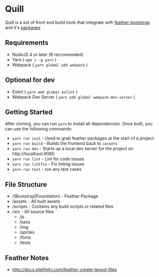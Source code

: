 # Quill

Quill is a set of front end build tools that integrate with [feather-bootstrap](https://github.com/Sitefinity/feather) and it's [packages](https://github.com/Sitefinity/feather-packages)

## Requirements

- NodeJS 4 or later (6 reccomended)
- Yarn ( `npm i -g yarn` )
- Webpack ( `yarn global add webpack` )

## Optional for dev

- Eslint ( `yarn add global eslint` )
- Webpack Dev Server ( `yarn add global webpack-dev-server` )

## Getting Started

After cloning, you can run `yarn` to install all dependencies. Once built, you can use the following commands:

- `yarn run init` - Used to grab feather packages at the start of a project
- `yarn run build` - Builds the frontend back to `/assets`
- `yarn run dev`  - Starts up a local dev server for the project on http://localhost:8080
- `yarn run lint` - Lint for code issues
- `yarn run lintfix` - Fix linting issues
- `yarn run test` - run any test cases

## File Structure

- /(Bootstrap|Foundation) - Feather Package
- /assets - All built assets
- /scripts - Contains any build scripts or related files
- /src - All source files
  - /js
  - /sass
  - /img
  - /sprites
  - /fonts
  - /tests

## Feather Notes

- http://docs.sitefinity.com/feather-create-layout-files
